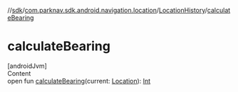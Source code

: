 //[sdk](../../../index.md)/[com.parknav.sdk.android.navigation.location](../index.md)/[LocationHistory](index.md)/[calculateBearing](calculate-bearing.md)



# calculateBearing  
[androidJvm]  
Content  
open fun [calculateBearing](calculate-bearing.md)(current: [Location](https://developer.android.com/reference/kotlin/android/location/Location.html)): [Int](https://kotlinlang.org/api/latest/jvm/stdlib/kotlin/-int/index.html)  



